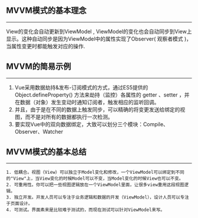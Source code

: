 ## MVVM模式的基本理念

------

View的变化会自动更新到ViewModel , ViewModel的变化也会自动同步到View上显示。这种自动同步是因为ViewModel中的属性实现了Observer( 观察者模式 )，当属性变更时都能触发对应的操作. 

## MVVM的简易示例

------

1. Vue采用数据劫持&发布-订阅模式的方式，通过ES5提供的 Object.defineProperty() 方法来劫持（监控）各属性的 getter 、setter ，并在数据（对象）发生变动时通知订阅者，触发相应的监听回调。
2. 并且，由于是在不同的数据上触发同步，可以精确的将变更发送给绑定的视图，而不是对所有的数据都执行一次检测。
3. 要实现Vue中的双向数据绑定，大致可以划分三个模块：Compile、Observer、Watcher

## MVVM模式的基本总结

------

    1. 低耦合。视图（View）可以独立于Model变化和修改，一个ViewModel可以绑定到不同的"View"上，当View变化的时候Model可以不变，当Model变化的时候View也可以不变。
    2. 可重用性。你可以把一些视图逻辑放在一个ViewModel里面，让很多view重用这段视图逻辑。
    3. 独立开发。开发人员可以专注于业务逻辑和数据的开发（ViewModel），设计人员可以专注于页面设计。
    4. 可测试。界面素来是比较难于测试的，而现在测试可以针对ViewModel来写。
      